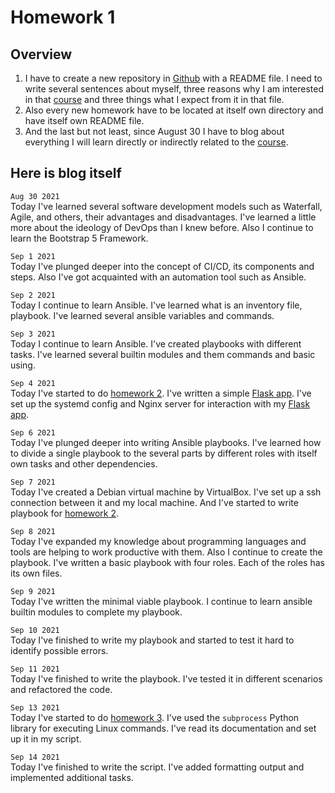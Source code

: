 # Homework 1

## Overview
1. I have to create a new repository in [Github][github] with a README file. I need to write several sentences about myself, three reasons why I am interested in that [course][course] and three things what I expect from it in that file.
2. Also every new homework have to be located at itself own directory and have itself own README file.
3. And the last but not least, since August 30 I have to blog about everything I will learn directly or indirectly related to the [course][course].

[github]: https://github.com/
[course]: https://github.com/oleg1995petrov/devops-andersen-training/

## Here is blog itself

`Aug 30 2021`  
Today I've learned several software development models such as Waterfall, 
Agile, and others, their advantages and disadvantages.
I've learned a little more about the ideology of DevOps than I knew before.
Also I continue to learn the Bootstrap 5 Framework.

`Sep 1 2021`  
Today I've plunged deeper into the concept of CI/CD, its components and steps.
Also I've got acquainted with an automation tool such as Ansible.

`Sep 2 2021`  
Today I continue to learn Ansible. I've learned what is an inventory file,
playbook. I've learned several ansible variables and commands.

`Sep 3 2021`  
Today I continue to learn Ansible. I've created playbooks with different tasks.
I've learned several builtin modules and them commands and basic using. 

`Sep 4 2021`  
Today I've started to do [homework 2][hw2]. I've written a simple
[Flask app][flask_app]. I've set up the systemd config and Nginx server
for interaction with my [Flask app][flask_app].

`Sep 6 2021`  
Today I've plunged deeper into writing Ansible playbooks. I've learned
how to divide a single playbook to the several parts by different roles 
with itself own tasks and other dependencies.

`Sep 7 2021`  
Today I've created a Debian virtual machine by VirtualBox. 
I've set up a ssh connection between it and my local machine. 
And I've started to write playbook for [homework 2][hw2].

`Sep 8 2021`  
Today I've expanded my knowledge about programming languages and tools
are helping to work productive with them. Also I continue to create the playbook. 
I've written a basic playbook with four roles. Each of the roles has its own files. 

`Sep 9 2021`  
Today I've written the minimal viable playbook. I continue to learn ansible
builtin modules to complete my playbook.

`Sep 10 2021`  
Today I've finished to write my playbook and started to test it hard
to identify possible errors.

`Sep 11 2021`  
Today I've finished to write the playbook. I've tested it in different scenarios
and refactored the code.

`Sep 13 2021`  
Today I've started to do [homework 3][hw3]. I've used the `subprocess` Python library for
executing Linux commands. I've read its documentation and set up it in my script.

`Sep 14 2021`  
Today I've finished to write the script. I've added formatting output and implemented
additional tasks.





[flask_app]: https://github.com/oleg1995petrov/devops-andersen-training/tree/master/HW%202
[hw2]: https://github.com/oleg1995petrov/devops-andersen-training/tree/master/HW%202
[hw3]: https://github.com/oleg1995petrov/devops-andersen-training/tree/master/HW%203
[hw4]: https://github.com/oleg1995petrov/devops-andersen-training/tree/master/HW%204
[hw5]: https://github.com/oleg1995petrov/devops-andersen-training/tree/master/HW%205
[hw6]: https://github.com/oleg1995petrov/devops-andersen-training/tree/master/HW%206